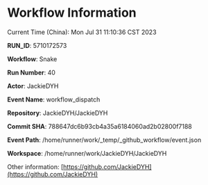 # Workflow Information

Current Time (China): Mon Jul 31 11:10:36 CST 2023  

**RUN_ID**: 5710172573  

**Workflow**: Snake  

**Run Number**: 40  

**Actor**: JackieDYH  

**Event Name**: workflow_dispatch  

**Repository**: JackieDYH/JackieDYH  

**Commit SHA**: 788647dc6b93cb4a35a6184060ad2b02800f7188  

**Event Path**: /home/runner/work/_temp/_github_workflow/event.json  

**Workspace**: /home/runner/work/JackieDYH/JackieDYH  

Other information: [https://github.com/JackieDYH](https://github.com/JackieDYH)
